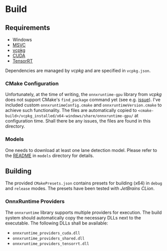 # Build

## Requirements

- Windows
- [MSVC](https://visualstudio.microsoft.com/downloads/)
- [vcpkg](https://vcpkg.io/en/)
- [CUDA](https://developer.nvidia.com/cuda-downloads)
- [TensorRT](https://developer.nvidia.com/tensorrt)

Dependencies are managed by *vcpkg* and are specified in `vcpkg.json`.

### CMake Configuration

Unfortunately, at the time of writing, the `onnxruntime-gpu` library from
*vcpkg* does not support CMake's `find_package` command yet (see
e.g. [issue](https://github.com/microsoft/onnxruntime/issues/7150)).
I've included custom `onnxruntimeConfig.cmake` and `onnxruntimeVersion.cmake` to
achieve such functionality. The files are automatically copied
to `<cmake-build>/vcpkg_installed/x64-windows/share/onnxruntime-gpu/`
at configuration time. Shall there be any issues, the files are found in this
directory.

### Models

One needs to download at least one lane detection model.
Please refer to the [README](../models/README.md) in `models` directory for
details.

## Building

The provided `CMakePresets.json` contains presets for building (x64) in `debug`
and `release` modes.
The presets have been tested with *JetBrains CLion*.

### OnnxRuntime Providers

The `onnxruntime` library supports multiple providers for execution.
The build system should automatically copy the necessary DLLs next to the
executable.
The following DLLs shall be available:

- `onnxruntime_providers_cuda.dll`
- `onnxruntime_providers_shared.dll`
- `onnxruntime_providers_tensorrt.dll`
